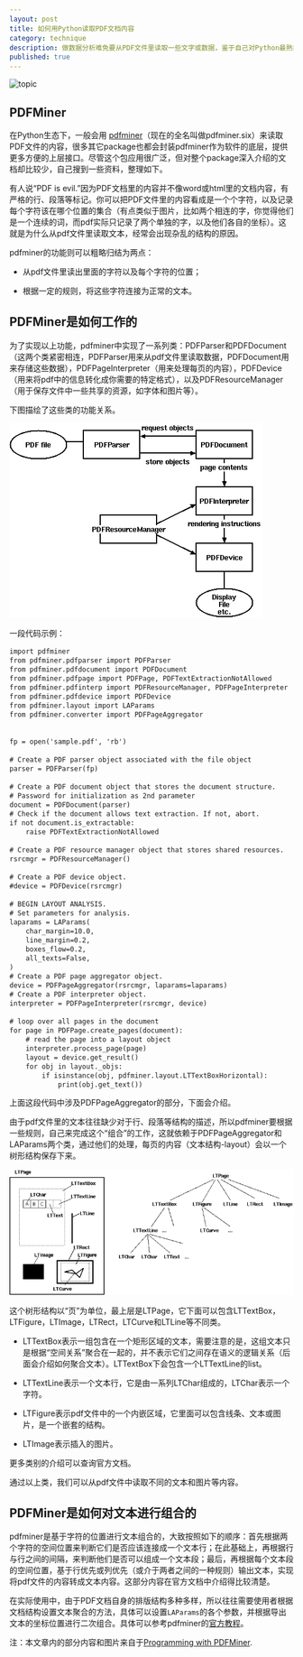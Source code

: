 ```yaml
---
layout: post
title: 如何用Python读取PDF文档内容
category: technique
description: 做数据分析难免要从PDF文件里读取一些文字或数据，鉴于自己对Python最熟悉，所以特地查了下如何用Python读取PDF文档的内容。
published: true
---
```


![topic](/images/ipdfminer/topic.jpg)

## PDFMiner

在Python生态下，一般会用 [pdfminer][pdfminer_github]（现在的全名叫做pdfminer.six）来读取PDF文件的内容，很多其它package也都会封装pdfminer作为软件的底层，提供更多方便的上层接口。尽管这个包应用很广泛，但对整个package深入介绍的文档却比较少，自己搜到一些资料，整理如下。

有人说“PDF is evil.”因为PDF文档里的内容并不像word或html里的文档内容，有严格的行、段落等标记。你可以把PDF文件里的内容看成是一个个字符，以及记录每个字符该在哪个位置的集合（有点类似于图片，比如两个相连的字，你觉得他们是一个连续的词，而pdf实际只记录了两个单独的字，以及他们各自的坐标）。这就是为什么从pdf文件里读取文本，经常会出现杂乱的结构的原因。

pdfminer的功能则可以粗略归结为两点：

* 从pdf文件里读出里面的字符以及每个字符的位置；

* 根据一定的规则，将这些字符连接为正常的文本。

## PDFMiner是如何工作的

为了实现以上功能，pdfminer中实现了一系列类：PDFParser和PDFDocument（这两个类紧密相连，PDFParser用来从pdf文件里读取数据，PDFDocument用来存储这些数据），PDFPageInterpreter（用来处理每页的内容），PDFDevice（用来将pdf中的信息转化成你需要的特定格式），以及PDFResourceManager（用于保存文件中一些共享的资源，如字体和图片等）。

下图描绘了这些类的功能关系。

![Relationships between PDFMiner classes](/images/pdfminer/objrel.png)

一段代码示例：

    import pdfminer
    from pdfminer.pdfparser import PDFParser
    from pdfminer.pdfdocument import PDFDocument
    from pdfminer.pdfpage import PDFPage, PDFTextExtractionNotAllowed
    from pdfminer.pdfinterp import PDFResourceManager, PDFPageInterpreter
    from pdfminer.pdfdevice import PDFDevice
    from pdfminer.layout import LAParams
    from pdfminer.converter import PDFPageAggregator


    fp = open('sample.pdf', 'rb')

    # Create a PDF parser object associated with the file object
    parser = PDFParser(fp)

    # Create a PDF document object that stores the document structure.
    # Password for initialization as 2nd parameter
    document = PDFDocument(parser)
    # Check if the document allows text extraction. If not, abort.
    if not document.is_extractable:
        raise PDFTextExtractionNotAllowed

    # Create a PDF resource manager object that stores shared resources.
    rsrcmgr = PDFResourceManager()

    # Create a PDF device object.
    #device = PDFDevice(rsrcmgr)

    # BEGIN LAYOUT ANALYSIS.
    # Set parameters for analysis.
    laparams = LAParams(
        char_margin=10.0,
        line_margin=0.2,
        boxes_flow=0.2,
        all_texts=False,
    )
    # Create a PDF page aggregator object.
    device = PDFPageAggregator(rsrcmgr, laparams=laparams)
    # Create a PDF interpreter object.
    interpreter = PDFPageInterpreter(rsrcmgr, device)

    # loop over all pages in the document
    for page in PDFPage.create_pages(document):
        # read the page into a layout object
        interpreter.process_page(page)
        layout = device.get_result()
        for obj in layout._objs:
            if isinstance(obj, pdfminer.layout.LTTextBoxHorizontal):
                print(obj.get_text())

上面这段代码中涉及PDFPageAggregator的部分，下面会介绍。

由于pdf文件里的文本往往缺少对于行、段落等结构的描述，所以pdfminer要根据一些规则，自己来完成这个“组合”的工作，这就依赖于PDFPageAggregator和LAParams两个类，通过他们的处理，每页的内容（文本结构-layout）会以一个树形结构保存下来。

![Layout objects and its tree structure](/images/pdfminer/layout.png)

这个树形结构以“页”为单位，最上层是LTPage，它下面可以包含LTTextBox，LTFigure，LTImage，LTRect，LTCurve和LTLine等不同类。

* LTTextBox表示一组包含在一个矩形区域的文本，需要注意的是，这组文本只是根据“空间关系”聚合在一起的，并不表示它们之间存在语义的逻辑关系（后面会介绍如何聚合文本）。LTTextBox下会包含一个LTTextLine的list。

* LTTextLine表示一个文本行，它是由一系列LTChar组成的，LTChar表示一个字符。

* LTFigure表示pdf文件中的一个内嵌区域，它里面可以包含线条、文本或图片，是一个嵌套的结构。

* LTImage表示插入的图片。

更多类别的介绍可以查询官方文档。

通过以上类，我们可以从pdf文件中读取不同的文本和图片等内容。

## PDFMiner是如何对文本进行组合的

pdfminer是基于字符的位置进行文本组合的，大致按照如下的顺序：首先根据两个字符的空间位置来判断它们是否应该连接成一个文本行；在此基础上，再根据行与行之间的间隔，来判断他们是否可以组成一个文本段；最后，再根据每个文本段的空间位置，基于行优先或列优先（或介于两者之间的一种规则）输出文本，实现将pdf文件的内容转成文本内容。这部分内容在官方文档中介绍得比较清楚。

在实际使用中，由于PDF文档自身的排版结构多种多样，所以往往需要使用者根据文档结构设置文本聚合的方法，具体可以设置`LAParams`的各个参数，并根据导出文本的坐标位置进行二次组合。具体可以参考pdfminer的[官方教程][pdfminer.six's documentation]。

注：本文章内的部分内容和图片来自于[Programming with PDFMiner][programming_with_pdfminer].


[pdfminer_github]: https://github.com/pdfminer/pdfminer.six
[pdfminer.six's documentation]: [https://pdfminersix.readthedocs.io/en/latest/]
[programming_with_pdfminer]: [https://www.unixuser.org/~euske/python/pdfminer/programming.html]

